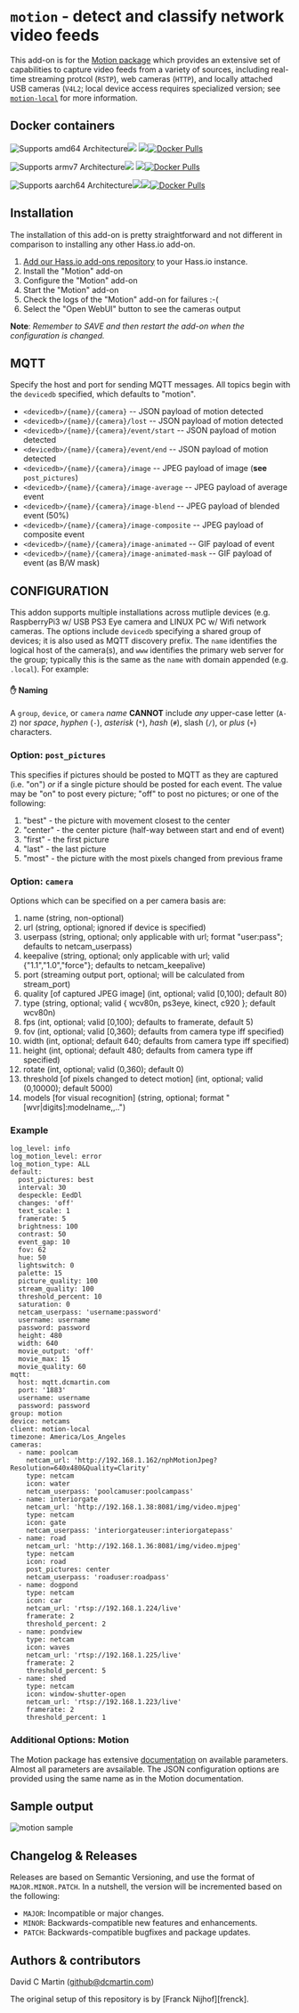 # `motion` - detect and classify network video feeds

This add-on is for the [Motion package][motionpkg] which provides an extensive set of capabilities to capture video feeds from a variety of sources, including real-time streaming protcol (`RSTP`),  web cameras (`HTTP`), and locally attached USB cameras (`V4L2`; local device access requires specialized version; see [`motion-local`](../motion-local/README.md) for more information.

## Docker containers

![Supports amd64 Architecture][amd64-shield][![](https://images.microbadger.com/badges/image/dcmartin/amd64-addon-motion.svg)](https://microbadger.com/images/dcmartin/amd64-addon-motion "Get your own image badge on microbadger.com")
[![](https://images.microbadger.com/badges/version/dcmartin/amd64-addon-motion.svg)](https://microbadger.com/images/dcmartin/amd64-addon-motion "Get your own version badge on microbadger.com")[![Docker Pulls][pulls-motion-amd64]][docker-motion-amd64]

![Supports armv7 Architecture][armv7-shield][![](https://images.microbadger.com/badges/image/dcmartin/armv7-addon-motion.svg)](https://microbadger.com/images/dcmartin/armv7-addon-motion "Get your own image badge on microbadger.com")
[![](https://images.microbadger.com/badges/version/dcmartin/armv7-addon-motion.svg)](https://microbadger.com/images/dcmartin/armv7-addon-motion "Get your own version badge on microbadger.com")[![Docker Pulls][pulls-motion-armv7]][docker-motion-armv7]

![Supports aarch64 Architecture][aarch64-shield][![](https://images.microbadger.com/badges/image/dcmartin/aarch64-addon-motion.svg)](https://microbadger.com/images/dcmartin/aarch64-addon-motion "Get your own image badge on microbadger.com")[![](https://images.microbadger.com/badges/version/dcmartin/aarch64-addon-motion.svg)](https://microbadger.com/images/dcmartin/aarch64-addon-motion "Get your own version badge on microbadger.com")[![Docker Pulls][pulls-motion-aarch64]][docker-motion-aarch64]

[docker-motion-amd64]: https://hub.docker.com/r/dcmartin/amd64-addon-motion
[pulls-motion-amd64]: https://img.shields.io/docker/pulls/dcmartin/amd64-addon-motion.svg
[docker-motion-armv7]: https://hub.docker.com/r/dcmartin/armv7-addon-motion
[pulls-motion-armv7]: https://img.shields.io/docker/pulls/dcmartin/armv7-addon-motion.svg
[docker-motion-aarch64]: https://hub.docker.com/r/dcmartin/aarch64-addon-motion
[pulls-motion-aarch64]: https://img.shields.io/docker/pulls/dcmartin/aarch64-addon-motion.svg

[aarch64-shield]: https://img.shields.io/badge/aarch64-yes-green.svg
[amd64-shield]: https://img.shields.io/badge/amd64-yes-green.svg
[armv7-shield]: https://img.shields.io/badge/armv7-yes-green.svg

## Installation

The installation of this add-on is pretty straightforward and not different in
comparison to installing any other Hass.io add-on.

1. [Add our Hass.io add-ons repository][repository] to your Hass.io instance.
1. Install the "Motion" add-on
1. Configure the "Motion" add-on
1. Start the "Motion" add-on
1. Check the logs of the "Motion" add-on for failures :-(
1. Select the "Open WebUI" button to see the cameras output

**Note**: _Remember to SAVE and then restart the add-on when the configuration is changed._

## MQTT

Specify the host and port for sending MQTT messages.  All topics begin with the `devicedb` specified, which defaults to "motion".

+ `<devicedb>/{name}/{camera}` -- JSON payload of motion detected
+ `<devicedb>/{name}/{camera}/lost` -- JSON payload of motion detected
+  `<devicedb>/{name}/{camera}/event/start` -- JSON payload of motion detected
+ `<devicedb>/{name}/{camera}/event/end` -- JSON payload of motion detected
+ `<devicedb>/{name}/{camera}/image` -- JPEG payload of image (**see** `post_pictures`)
+ `<devicedb>/{name}/{camera}/image-average` -- JPEG payload of average event 
+ `<devicedb>/{name}/{camera}/image-blend` -- JPEG payload of blended event (50%)
+ `<devicedb>/{name}/{camera}/image-composite` --  JPEG payload of composite event
+ `<devicedb>/{name}/{camera}/image-animated` -- GIF payload of event
+ `<devicedb>/{name}/{camera}/image-animated-mask` -- GIF payload of event (as B/W mask)

## CONFIGURATION
This addon supports multiple installations across mutliple devices (e.g. RaspberryPi3 w/ USB PS3 Eye camera and LINUX PC w/ Wifi network cameras.  The options include `devicedb` specifying a shared group of devices; it is also used as MQTT discovery prefix.  The `name` identifies the logical host of the camera(s), and `www` identifies the primary web server for the group; typically this is the same as the `name` with domain appended (e.g. `.local`).  For example:


#### &#9995; Naming
A `group`, `device`, or `camera` _name_ **CANNOT** include _any_ upper-case letter (`A-Z`) nor  _space_, _hyphen_ (`-`), _asterisk_ (`*`), _hash_ (`#`), slash (`/`), or _plus_ (`+`) characters.
### Option: `post_pictures`

This specifies if pictures should be posted to MQTT as they are captured (i.e. "on") _or_ if a single picture should be posted for each event.
The value may be "on" to post every picture; "off" to post no pictures; or one of the following:

1. "best" - the picture with movement closest to the center
1. "center" - the center picture (half-way between start and end of event)
1. "first" - the first picture 
1. "last" - the last picture
1. "most" - the picture with the most pixels changed from previous frame

### Option: `camera`

Options which can be specified on a per camera basis are:

1. name (string, non-optional)
1. url (string, optional; ignored if device is specified)
1. userpass (string, optional; only applicable with url; format "user:pass"; defaults to netcam_userpass)
1. keepalive (string, optional; only applicable with url; valid {"1.1","1.0","force"}; defaults to netcam_keepalive)
1. port (streaming output port, optional; will be calculated from stream_port)
1. quality \[of captured JPEG image\] (int, optional; valid \[0,100); default 80)
1. type (string, optional; valid { wcv80n, ps3eye, kinect, c920 }; default wcv80n)
1. fps (int, optional; valid \[0,100); defaults to framerate, default 5)
1. fov (int, optional; valid \[0,360); defaults from camera type iff specified)
1. width (int, optional; default 640; defaults from camera type iff specified)
1. height (int, optional; default 480; defaults from camera type iff specified)
1. rotate (int, optional; valid (0,360); default 0)
1. threshold \[of pixels changed to detect motion\] (int, optional; valid (0,10000); default 5000)
1. models \[for visual recognition\] (string, optional; format "\[wvr|digits\]:modelname,<model2>,..")

### Example

```
log_level: info
log_motion_level: error
log_motion_type: ALL
default:
  post_pictures: best
  interval: 30
  despeckle: EedDl
  changes: 'off'
  text_scale: 1
  framerate: 5
  brightness: 100
  contrast: 50
  event_gap: 10
  fov: 62
  hue: 50
  lightswitch: 0
  palette: 15
  picture_quality: 100
  stream_quality: 100
  threshold_percent: 10
  saturation: 0
  netcam_userpass: 'username:password'
  username: username
  password: password
  height: 480
  width: 640
  movie_output: 'off'
  movie_max: 15
  movie_quality: 60
mqtt:
  host: mqtt.dcmartin.com
  port: '1883'
  username: username
  password: password
group: motion
device: netcams
client: motion-local
timezone: America/Los_Angeles
cameras:
  - name: poolcam
    netcam_url: 'http://192.168.1.162/nphMotionJpeg?Resolution=640x480&Quality=Clarity'
    type: netcam
    icon: water
    netcam_userpass: 'poolcamuser:poolcampass'
  - name: interiorgate
    netcam_url: 'http://192.168.1.38:8081/img/video.mjpeg'
    type: netcam
    icon: gate
    netcam_userpass: 'interiorgateuser:interiorgatepass'
  - name: road
    netcam_url: 'http://192.168.1.36:8081/img/video.mjpeg'
    type: netcam
    icon: road
    post_pictures: center
    netcam_userpass: 'roaduser:roadpass'
  - name: dogpond
    type: netcam
    icon: car
    netcam_url: 'rtsp://192.168.1.224/live'
    framerate: 2
    threshold_percent: 2
  - name: pondview
    type: netcam
    icon: waves
    netcam_url: 'rtsp://192.168.1.225/live'
    framerate: 2
    threshold_percent: 5
  - name: shed
    type: netcam
    icon: window-shutter-open
    netcam_url: 'rtsp://192.168.1.223/live'
    framerate: 2
    threshold_percent: 1
```

### Additional Options: Motion

The Motion package has extensive [documentation][motiondoc] on available parameters.  Almost all parameters are avsailable.
The JSON configuration options are provided using the same name as in the Motion documentation.

## Sample output

![motion sample](motion-sample.png?raw=true "SAMPLE")

## Changelog & Releases

Releases are based on Semantic Versioning, and use the format
of ``MAJOR.MINOR.PATCH``. In a nutshell, the version will be incremented
based on the following:

- ``MAJOR``: Incompatible or major changes.
- ``MINOR``: Backwards-compatible new features and enhancements.
- ``PATCH``: Backwards-compatible bugfixes and package updates.

## Authors & contributors

David C Martin (github@dcmartin.com)

The original setup of this repository is by [Franck Nijhof][frenck].

[commits]: https://github.com/dcmartin/hassio-addons/motion/commits/master
[contributors]: https://github.com/dcmartin/hassio-addons/motion/graphs/contributors
[dcmartin]: https://github.com/dcmartin
[issue]: https://github.com/dcmartin/hassio-addons/motion/issues
[keepchangelog]: http://keepachangelog.com/en/1.0.0/
[releases]: https://github.com/dcmartin/hassio-addons/motion/releases
[repository]: https://github.com/dcmartin/hassio-addons
[motionpkg]: https://motion-project.github.io]
[motiondoc]: https://motion-project.github.io/motion_config.html
[watsonvr]: https://www.ibm.com/watson/services/visual-recognition
[digitsgit]: https://github.com/nvidia/digits
[digits]: https://developer.nvidia.com/digits
